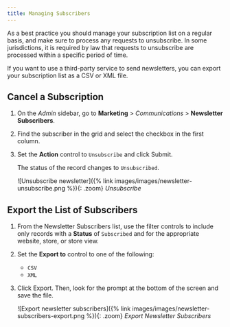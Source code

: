 ```yaml
---
title: Managing Subscribers
---
```


As a best practice you should manage your subscription list on a regular basis, and make sure to process any requests to unsubscribe. In some jurisdictions, it is required by law that requests to unsubscribe are processed within a specific period of time.

If you want to use a third-party service to send newsletters, you can export your subscription list as a CSV or XML file.

## Cancel a Subscription

1. On the _Admin_ sidebar, go to **Marketing** > _Communications_ > **Newsletter Subscribers**.

1. Find the subscriber in the grid and select the checkbox in the first column.

1. Set the **Action** control to `Unsubscribe` and click <span class="btn">Submit</span>.

    The status of the record changes to `Unsubscribed`.

    ![Unsubscribe newsletter]({% link images/images/newsletter-unsubscribe.png %}){: .zoom}
    _Unsubscribe_

## Export the List of Subscribers

1. From the Newsletter Subscribers list, use the filter controls to include only records with a **Status** of `Subscribed` and for the appropriate website, store, or store view.

1. Set the **Export to** control to one of the following:

    - `CSV`
    - `XML`

1. Click <span class="btn">Export</span>. Then, look for the prompt at the bottom of the screen and save the file.

    ![Export newsletter subscribers]({% link images/images/newsletter-subscribers-export.png %}){: .zoom}
    _Export Newsletter Subscribers_
